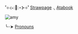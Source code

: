

˚⟡⊰⋆::gem::⋆⊱⟡˚ [Strawpage](https://moximon.straw.page) ., [Atabook](https://moiemon.atabook.org/)

![amy](https://github.com/user-attachments/assets/e12fa712-96c8-4fae-991c-a42d9537c84c)


 ╰┈➤ [Pronouns](https://en.pronouns.page/@glaxianmoxn)



<!--
**jeweltheiff/jeweltheiff** is a ✨ _special_ ✨ repository because its `README.md` (this file) appears on your GitHub profile.

Here are some ideas to get you started:

- 🔭 I’m currently working on ...
- 🌱 I’m currently learning ...
- 👯 I’m looking to collaborate on ...
- 🤔 I’m looking for help with ...
- 💬 Ask me about ...
- 📫 How to reach me: ...
- 😄 Pronouns: ...
- ⚡ Fun fact: ...
-->
